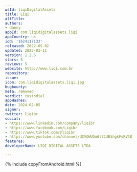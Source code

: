 ```yaml
---
wsId: liqiDigitalAssets
title: Liqi
altTitle: 
authors:
- danny
appId: com.liqidigitalassets.liqi
appCountry: us
idd: '1624117133'
released: 2022-09-02
updated: 2023-03-11
version: 1.2.6
stars: 5
reviews: 5
website: http://www.liqi.com.br
repository: 
issue: 
icon: com.liqidigitalassets.liqi.jpg
bugbounty: 
meta: removed
verdict: custodial
appHashes: 
date: 2024-02-05
signer: 
twitter: liqibr
social:
- https://www.linkedin.com/company/liqibr
- https://www.facebook.com/Liqibr
- https://www.tiktok.com/@liqibr
- https://www.youtube.com/channel/UCVOWUQu6l71JB5hgkFsRVtQ
features: 
developerName: LIQI DIGITAL ASSETS LTDA

---
```


{% include copyFromAndroid.html %}

